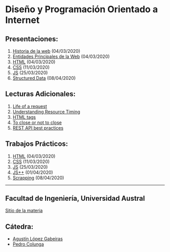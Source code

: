 # Diseño y Programación Orientado a Internet

## Presentaciones:

1. [Historia de la web](history) (04/03/2020)
2. [Entidades Principales de la Web](entities) (04/03/2020)
3. [HTML](html) (04/03/2020)
4. [CSS](styles) (11/03/2020)
5. [JS](js) (25/03/2020)
6. [Structured Data](structured-data) (08/04/2020)

## Lecturas Adicionales:

1. [Life of a request](http://igoro.com/archive/what-really-happens-when-you-navigate-to-a-url) 
2. [Understanding Resource Timing](https://developers.google.com/web/tools/chrome-devtools/network-performance/understanding-resource-timing)
2. [HTML tags](http://www.w3schools.com/tags)
3. [To close or not to close](http://www.colorglare.com/2014/02/03/to-close-or-not-to-close.html)
4. [REST API best practices](https://www.merixstudio.com/blog/best-practices-rest-api-development/)

## Trabajos Prácticos:

1. [HTML](practice/html) (04/03/2020)
2. [CSS](practice/styles) (11/03/2020)
3. [JS](practice/js) (25/03/2020)
4. [JS++](practice/js++) (01/04/2020)
5. [Scrapping](practice/scrapping) (08/04/2020)
<!--5. [RestApi](practice/restapi) (13/04/2018)-->
<!--6. [Visualization](practice/visualization) (skip)-->
<!--7. [Serverless](practice/serverless) (20/04/2018)-->
<!--8. [Batalla Naval](practice/papoy) (04/05/2018)-->


<!--## Presentaciones-->

<!--
1. Webpack & babel
3. Styling exteroids: less, sass, scss. Frameworks: Pure, Bootstrap, Bulma
4. Rendering: ReactJs, Angular 2, Polymer
5. Unit testing with Jest
6. E2E testing with Webdriver/Selenium
7. Benchmarking: tools and best practices
8. Rxjs
9. Play, Nodejs+Express, AkkaHttp
-->

---

## Facultad de Ingeniería, Universidad Austral

[Sitio de la materia](http://facultaddeingenieria.github.io/dpoi)

## Cátedra:

* [Agustín López Gabeiras](//github.com/agustinlg)
* [Pedro Colunga](//github.com/pcolunga)
